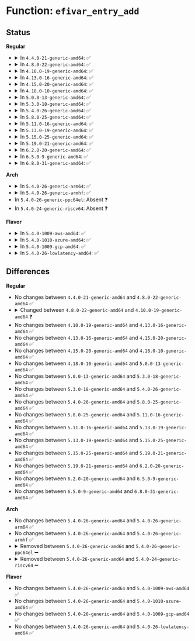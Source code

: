 # Function: <code>efivar_entry_add</code>

## Status
<b>Regular</b>
<ul>
<li>
<details>
<summary>In <code>4.4.0-21-generic-amd64</code>: ✅</summary>

```c
void efivar_entry_add(struct efivar_entry * entry, struct list_head * head)
```

```json
{
  "name": "efivar_entry_add",
  "collision_type": "Unique Global",
  "inline_type": "No",
  "funcs": [
    {
      "addr": 18446744071585993872,
      "name": "efivar_entry_add",
      "external": true,
      "loc": "drivers/firmware/efi/vars.c:517",
      "file": "drivers/firmware/efi/vars.c",
      "inline": "seen, unknown",
      "caller_inline": [],
      "caller_func": [
        "fs/efivarfs/inode.c:efivarfs_create",
        "fs/efivarfs/super.c:efivarfs_callback",
        "drivers/firmware/efi/efivars.c:efivar_create_sysfs_entry"
      ]
    }
  ],
  "symbols": [
    {
      "addr": 18446744071585993872,
      "name": "efivar_entry_add",
      "section": ".text",
      "bind": "STB_GLOBAL",
      "size": 90
    }
  ]
}
```
</details>
</li>
<li>
<details>
<summary>In <code>4.8.0-22-generic-amd64</code>: ✅</summary>

```c
void efivar_entry_add(struct efivar_entry * entry, struct list_head * head)
```

```json
{
  "name": "efivar_entry_add",
  "collision_type": "Unique Global",
  "inline_type": "No",
  "funcs": [
    {
      "addr": 18446744071586399920,
      "name": "efivar_entry_add",
      "external": true,
      "loc": "drivers/firmware/efi/vars.c:507",
      "file": "drivers/firmware/efi/vars.c",
      "inline": "seen, unknown",
      "caller_inline": [],
      "caller_func": [
        "fs/efivarfs/inode.c:efivarfs_create",
        "fs/efivarfs/super.c:efivarfs_callback",
        "drivers/firmware/efi/efi.c:efivar_ssdt_iter",
        "drivers/firmware/efi/efivars.c:efivar_create_sysfs_entry"
      ]
    }
  ],
  "symbols": [
    {
      "addr": 18446744071586399920,
      "name": "efivar_entry_add",
      "section": ".text",
      "bind": "STB_GLOBAL",
      "size": 90
    }
  ]
}
```
</details>
</li>
<li>
<details>
<summary>In <code>4.10.0-19-generic-amd64</code>: ✅</summary>

```c
int efivar_entry_add(struct efivar_entry * entry, struct list_head * head)
```

```json
{
  "name": "efivar_entry_add",
  "collision_type": "Unique Global",
  "inline_type": "No",
  "funcs": [
    {
      "addr": 18446744071586607456,
      "name": "efivar_entry_add",
      "external": true,
      "loc": "drivers/firmware/efi/vars.c:524",
      "file": "drivers/firmware/efi/vars.c",
      "inline": "seen, unknown",
      "caller_inline": [],
      "caller_func": [
        "fs/efivarfs/inode.c:efivarfs_create",
        "fs/efivarfs/super.c:efivarfs_callback",
        "drivers/firmware/efi/efi.c:efivar_ssdt_iter",
        "drivers/firmware/efi/efivars.c:efivar_create_sysfs_entry"
      ]
    }
  ],
  "symbols": [
    {
      "addr": 18446744071586607456,
      "name": "efivar_entry_add",
      "section": ".text",
      "bind": "STB_GLOBAL",
      "size": 101
    }
  ]
}
```
</details>
</li>
<li>
<details>
<summary>In <code>4.13.0-16-generic-amd64</code>: ✅</summary>

```c
int efivar_entry_add(struct efivar_entry * entry, struct list_head * head)
```

```json
{
  "name": "efivar_entry_add",
  "collision_type": "Unique Global",
  "inline_type": "No",
  "funcs": [
    {
      "addr": 18446744071586732608,
      "name": "efivar_entry_add",
      "external": true,
      "loc": "drivers/firmware/efi/vars.c:524",
      "file": "drivers/firmware/efi/vars.c",
      "inline": "seen, unknown",
      "caller_inline": [],
      "caller_func": [
        "fs/efivarfs/inode.c:efivarfs_create",
        "fs/efivarfs/super.c:efivarfs_callback",
        "drivers/firmware/efi/efi.c:efivar_ssdt_iter",
        "drivers/firmware/efi/efivars.c:efivar_create_sysfs_entry"
      ]
    }
  ],
  "symbols": [
    {
      "addr": 18446744071586732608,
      "name": "efivar_entry_add",
      "section": ".text",
      "bind": "STB_GLOBAL",
      "size": 103
    }
  ]
}
```
</details>
</li>
<li>
<details>
<summary>In <code>4.15.0-20-generic-amd64</code>: ✅</summary>

```c
int efivar_entry_add(struct efivar_entry * entry, struct list_head * head)
```

```json
{
  "name": "efivar_entry_add",
  "collision_type": "Unique Global",
  "inline_type": "No",
  "funcs": [
    {
      "addr": 18446744071587217024,
      "name": "efivar_entry_add",
      "external": true,
      "loc": "drivers/firmware/efi/vars.c:524",
      "file": "drivers/firmware/efi/vars.c",
      "inline": "seen, unknown",
      "caller_inline": [],
      "caller_func": [
        "fs/efivarfs/inode.c:efivarfs_create",
        "fs/efivarfs/super.c:efivarfs_callback",
        "drivers/firmware/efi/efi.c:efivar_ssdt_iter",
        "drivers/firmware/efi/efivars.c:efivar_create_sysfs_entry"
      ]
    }
  ],
  "symbols": [
    {
      "addr": 18446744071587217024,
      "name": "efivar_entry_add",
      "section": ".text",
      "bind": "STB_GLOBAL",
      "size": 103
    }
  ]
}
```
</details>
</li>
<li>
<details>
<summary>In <code>4.18.0-10-generic-amd64</code>: ✅</summary>

```c
int efivar_entry_add(struct efivar_entry * entry, struct list_head * head)
```

```json
{
  "name": "efivar_entry_add",
  "collision_type": "Unique Global",
  "inline_type": "No",
  "funcs": [
    {
      "addr": 18446744071587517360,
      "name": "efivar_entry_add",
      "external": true,
      "loc": "drivers/firmware/efi/vars.c:524",
      "file": "drivers/firmware/efi/vars.c",
      "inline": "seen, unknown",
      "caller_inline": [],
      "caller_func": [
        "fs/efivarfs/super.c:efivarfs_callback",
        "drivers/firmware/efi/efi.c:efivar_ssdt_iter",
        "drivers/firmware/efi/efivars.c:efivar_create_sysfs_entry"
      ]
    }
  ],
  "symbols": [
    {
      "addr": 18446744071587517360,
      "name": "efivar_entry_add",
      "section": ".text",
      "bind": "STB_GLOBAL",
      "size": 103
    }
  ]
}
```
</details>
</li>
<li>
<details>
<summary>In <code>5.0.0-13-generic-amd64</code>: ✅</summary>

```c
int efivar_entry_add(struct efivar_entry * entry, struct list_head * head)
```

```json
{
  "name": "efivar_entry_add",
  "collision_type": "Unique Global",
  "inline_type": "No",
  "funcs": [
    {
      "addr": 18446744071587697920,
      "name": "efivar_entry_add",
      "external": true,
      "loc": "drivers/firmware/efi/vars.c:539",
      "file": "drivers/firmware/efi/vars.c",
      "inline": "seen, unknown",
      "caller_inline": [],
      "caller_func": [
        "fs/efivarfs/super.c:efivarfs_callback",
        "drivers/firmware/efi/efi.c:efivar_ssdt_iter",
        "drivers/firmware/efi/efivars.c:efivar_create_sysfs_entry"
      ]
    }
  ],
  "symbols": [
    {
      "addr": 18446744071587697920,
      "name": "efivar_entry_add",
      "section": ".text",
      "bind": "STB_GLOBAL",
      "size": 103
    }
  ]
}
```
</details>
</li>
<li>
<details>
<summary>In <code>5.3.0-18-generic-amd64</code>: ✅</summary>

```c
int efivar_entry_add(struct efivar_entry * entry, struct list_head * head)
```

```json
{
  "name": "efivar_entry_add",
  "collision_type": "Unique Global",
  "inline_type": "No",
  "funcs": [
    {
      "addr": 18446744071587977280,
      "name": "efivar_entry_add",
      "external": true,
      "loc": "drivers/firmware/efi/vars.c:526",
      "file": "drivers/firmware/efi/vars.c",
      "inline": "seen, unknown",
      "caller_inline": [],
      "caller_func": [
        "fs/efivarfs/super.c:efivarfs_callback",
        "drivers/firmware/efi/efi.c:efivar_ssdt_iter",
        "drivers/firmware/efi/efivars.c:efivar_create_sysfs_entry"
      ]
    }
  ],
  "symbols": [
    {
      "addr": 18446744071587977280,
      "name": "efivar_entry_add",
      "section": ".text",
      "bind": "STB_GLOBAL",
      "size": 103
    }
  ]
}
```
</details>
</li>
<li>
<details>
<summary>In <code>5.4.0-26-generic-amd64</code>: ✅</summary>

```c
int efivar_entry_add(struct efivar_entry * entry, struct list_head * head)
```

```json
{
  "name": "efivar_entry_add",
  "collision_type": "Unique Global",
  "inline_type": "No",
  "funcs": [
    {
      "addr": 18446744071588184480,
      "name": "efivar_entry_add",
      "external": true,
      "loc": "drivers/firmware/efi/vars.c:526",
      "file": "drivers/firmware/efi/vars.c",
      "inline": "seen, unknown",
      "caller_inline": [],
      "caller_func": [
        "fs/efivarfs/super.c:efivarfs_callback",
        "drivers/firmware/efi/efi.c:efivar_ssdt_iter",
        "drivers/firmware/efi/efivars.c:efivar_create_sysfs_entry"
      ]
    }
  ],
  "symbols": [
    {
      "addr": 18446744071588184480,
      "name": "efivar_entry_add",
      "section": ".text",
      "bind": "STB_GLOBAL",
      "size": 103
    }
  ]
}
```
</details>
</li>
<li>
<details>
<summary>In <code>5.8.0-25-generic-amd64</code>: ✅</summary>

```c
int efivar_entry_add(struct efivar_entry * entry, struct list_head * head)
```

```json
{
  "name": "efivar_entry_add",
  "collision_type": "Unique Global",
  "inline_type": "No",
  "funcs": [
    {
      "addr": 18446744071589050480,
      "name": "efivar_entry_add",
      "external": true,
      "loc": "drivers/firmware/efi/vars.c:526",
      "file": "drivers/firmware/efi/vars.c",
      "inline": "seen, unknown",
      "caller_inline": [],
      "caller_func": [
        "fs/efivarfs/inode.c:efivarfs_create",
        "fs/efivarfs/super.c:efivarfs_callback",
        "drivers/firmware/efi/efi.c:efivar_ssdt_iter",
        "drivers/firmware/efi/efivars.c:efivar_create_sysfs_entry"
      ]
    }
  ],
  "symbols": [
    {
      "addr": 18446744071589050480,
      "name": "efivar_entry_add",
      "section": ".text",
      "bind": "STB_GLOBAL",
      "size": 103
    }
  ]
}
```
</details>
</li>
<li>
<details>
<summary>In <code>5.11.0-16-generic-amd64</code>: ✅</summary>

```c
int efivar_entry_add(struct efivar_entry * entry, struct list_head * head)
```

```json
{
  "name": "efivar_entry_add",
  "collision_type": "Unique Global",
  "inline_type": "No",
  "funcs": [
    {
      "addr": 18446744071589059072,
      "name": "efivar_entry_add",
      "external": true,
      "loc": "drivers/firmware/efi/vars.c:518",
      "file": "drivers/firmware/efi/vars.c",
      "inline": "seen, unknown",
      "caller_inline": [],
      "caller_func": [
        "fs/efivarfs/inode.c:efivarfs_create",
        "fs/efivarfs/super.c:efivarfs_callback",
        "drivers/firmware/efi/efi.c:efivar_ssdt_iter",
        "drivers/firmware/efi/efivars.c:efivar_create_sysfs_entry"
      ]
    }
  ],
  "symbols": [
    {
      "addr": 18446744071589059072,
      "name": "efivar_entry_add",
      "section": ".text",
      "bind": "STB_GLOBAL",
      "size": 103
    }
  ]
}
```
</details>
</li>
<li>
<details>
<summary>In <code>5.13.0-19-generic-amd64</code>: ✅</summary>

```c
int efivar_entry_add(struct efivar_entry * entry, struct list_head * head)
```

```json
{
  "name": "efivar_entry_add",
  "collision_type": "Unique Global",
  "inline_type": "No",
  "funcs": [
    {
      "addr": 18446744071588946032,
      "name": "efivar_entry_add",
      "external": true,
      "loc": "drivers/firmware/efi/vars.c:518",
      "file": "drivers/firmware/efi/vars.c",
      "inline": "seen, unknown",
      "caller_inline": [],
      "caller_func": [
        "fs/efivarfs/inode.c:efivarfs_create",
        "fs/efivarfs/super.c:efivarfs_callback",
        "drivers/firmware/efi/efi.c:efivar_ssdt_iter",
        "drivers/firmware/efi/efivars.c:efivar_create_sysfs_entry"
      ]
    }
  ],
  "symbols": [
    {
      "addr": 18446744071588946032,
      "name": "efivar_entry_add",
      "section": ".text",
      "bind": "STB_GLOBAL",
      "size": 103
    }
  ]
}
```
</details>
</li>
<li>
<details>
<summary>In <code>5.15.0-25-generic-amd64</code>: ✅</summary>

```c
int efivar_entry_add(struct efivar_entry * entry, struct list_head * head)
```

```json
{
  "name": "efivar_entry_add",
  "collision_type": "Unique Global",
  "inline_type": "No",
  "funcs": [
    {
      "addr": 18446744071589654448,
      "name": "efivar_entry_add",
      "external": true,
      "loc": "drivers/firmware/efi/vars.c:518",
      "file": "drivers/firmware/efi/vars.c",
      "inline": "seen, unknown",
      "caller_inline": [],
      "caller_func": [
        "fs/efivarfs/inode.c:efivarfs_create",
        "fs/efivarfs/super.c:efivarfs_callback",
        "drivers/firmware/efi/efi.c:efivar_ssdt_iter",
        "drivers/firmware/efi/efivars.c:efivar_create_sysfs_entry"
      ]
    }
  ],
  "symbols": [
    {
      "addr": 18446744071589654448,
      "name": "efivar_entry_add",
      "section": ".text",
      "bind": "STB_GLOBAL",
      "size": 103
    }
  ]
}
```
</details>
</li>
<li>
<details>
<summary>In <code>5.19.0-21-generic-amd64</code>: ✅</summary>

```c
int efivar_entry_add(struct efivar_entry * entry, struct list_head * head)
```

```json
{
  "name": "efivar_entry_add",
  "collision_type": "Unique Global",
  "inline_type": "No",
  "funcs": [
    {
      "addr": 18446744071591156896,
      "name": "efivar_entry_add",
      "external": true,
      "loc": "drivers/firmware/efi/vars.c:518",
      "file": "drivers/firmware/efi/vars.c",
      "inline": "seen, unknown",
      "caller_inline": [],
      "caller_func": [
        "fs/efivarfs/inode.c:efivarfs_create",
        "fs/efivarfs/super.c:efivarfs_callback",
        "drivers/firmware/efi/efi.c:efivar_ssdt_iter",
        "drivers/firmware/efi/efivars.c:efivar_create_sysfs_entry"
      ]
    }
  ],
  "symbols": [
    {
      "addr": 18446744071591156896,
      "name": "efivar_entry_add",
      "section": ".text",
      "bind": "STB_GLOBAL",
      "size": 113
    }
  ]
}
```
</details>
</li>
<li>
<details>
<summary>In <code>6.2.0-20-generic-amd64</code>: ✅</summary>

```c
int efivar_entry_add(struct efivar_entry * entry, struct list_head * head)
```

```json
{
  "name": "efivar_entry_add",
  "collision_type": "Unique Global",
  "inline_type": "No",
  "funcs": [
    {
      "addr": 18446744071585379248,
      "name": "efivar_entry_add",
      "external": true,
      "loc": "fs/efivarfs/vars.c:457",
      "file": "fs/efivarfs/vars.c",
      "inline": "seen, unknown",
      "caller_inline": [],
      "caller_func": [
        "fs/efivarfs/inode.c:efivarfs_create"
      ]
    }
  ],
  "symbols": [
    {
      "addr": 18446744071585379248,
      "name": "efivar_entry_add",
      "section": ".text",
      "bind": "STB_GLOBAL",
      "size": 88
    }
  ]
}
```
</details>
</li>
<li>
<details>
<summary>In <code>6.5.0-9-generic-amd64</code>: ✅</summary>

```c
int efivar_entry_add(struct efivar_entry * entry, struct list_head * head)
```

```json
{
  "name": "efivar_entry_add",
  "collision_type": "Unique Global",
  "inline_type": "No",
  "funcs": [
    {
      "addr": 18446744071585610224,
      "name": "efivar_entry_add",
      "external": true,
      "loc": "fs/efivarfs/vars.c:457",
      "file": "fs/efivarfs/vars.c",
      "inline": "seen, unknown",
      "caller_inline": [],
      "caller_func": [
        "fs/efivarfs/inode.c:efivarfs_create"
      ]
    }
  ],
  "symbols": [
    {
      "addr": 18446744071585610224,
      "name": "efivar_entry_add",
      "section": ".text",
      "bind": "STB_GLOBAL",
      "size": 88
    }
  ]
}
```
</details>
</li>
<li>
<details>
<summary>In <code>6.8.0-31-generic-amd64</code>: ✅</summary>

```c
int efivar_entry_add(struct efivar_entry * entry, struct list_head * head)
```

```json
{
  "name": "efivar_entry_add",
  "collision_type": "Unique Global",
  "inline_type": "No",
  "funcs": [
    {
      "addr": 18446744071585856944,
      "name": "efivar_entry_add",
      "external": true,
      "loc": "fs/efivarfs/vars.c:461",
      "file": "fs/efivarfs/vars.c",
      "inline": "seen, unknown",
      "caller_inline": [],
      "caller_func": [
        "fs/efivarfs/inode.c:efivarfs_create"
      ]
    }
  ],
  "symbols": [
    {
      "addr": 18446744071585856944,
      "name": "efivar_entry_add",
      "section": ".text",
      "bind": "STB_GLOBAL",
      "size": 88
    }
  ]
}
```
</details>
</li>
</ul>
<b>Arch</b>
<ul>
<li>
<details>
<summary>In <code>5.4.0-26-generic-arm64</code>: ✅</summary>

```c
int efivar_entry_add(struct efivar_entry * entry, struct list_head * head)
```

```json
{
  "name": "efivar_entry_add",
  "collision_type": "Unique Global",
  "inline_type": "No",
  "funcs": [
    {
      "addr": 18446603336501539808,
      "name": "efivar_entry_add",
      "external": true,
      "loc": "drivers/firmware/efi/vars.c:526",
      "file": "drivers/firmware/efi/vars.c",
      "inline": "seen, unknown",
      "caller_inline": [],
      "caller_func": [
        "fs/efivarfs/super.c:efivarfs_callback",
        "drivers/firmware/efi/efi.c:efivar_ssdt_iter",
        "drivers/firmware/efi/efivars.c:efivar_create_sysfs_entry"
      ]
    }
  ],
  "symbols": [
    {
      "addr": 18446603336501539808,
      "name": "efivar_entry_add",
      "section": ".text",
      "bind": "STB_GLOBAL",
      "size": 116
    }
  ]
}
```
</details>
</li>
<li>
<details>
<summary>In <code>5.4.0-26-generic-armhf</code>: ✅</summary>

```c
int efivar_entry_add(struct efivar_entry * entry, struct list_head * head)
```

```json
{
  "name": "efivar_entry_add",
  "collision_type": "Unique Global",
  "inline_type": "No",
  "funcs": [
    {
      "addr": 3234054044,
      "name": "efivar_entry_add",
      "external": true,
      "loc": "drivers/firmware/efi/vars.c:526",
      "file": "drivers/firmware/efi/vars.c",
      "inline": "seen, unknown",
      "caller_inline": [],
      "caller_func": [
        "fs/efivarfs/super.c:efivarfs_callback",
        "drivers/firmware/efi/efivars.c:efivar_create_sysfs_entry"
      ]
    }
  ],
  "symbols": [
    {
      "addr": 3234054044,
      "name": "efivar_entry_add",
      "section": ".text",
      "bind": "STB_GLOBAL",
      "size": 104
    }
  ]
}
```
</details>
</li>
<li>
In <code>5.4.0-26-generic-ppc64el</code>: Absent ❓
</li>
<li>
In <code>5.4.0-24-generic-riscv64</code>: Absent ❓
</li>
</ul>
<b>Flavor</b>
<ul>
<li>
<details>
<summary>In <code>5.4.0-1009-aws-amd64</code>: ✅</summary>

```c
int efivar_entry_add(struct efivar_entry * entry, struct list_head * head)
```

```json
{
  "name": "efivar_entry_add",
  "collision_type": "Unique Global",
  "inline_type": "No",
  "funcs": [
    {
      "addr": 18446744071587802912,
      "name": "efivar_entry_add",
      "external": true,
      "loc": "drivers/firmware/efi/vars.c:526",
      "file": "drivers/firmware/efi/vars.c",
      "inline": "seen, unknown",
      "caller_inline": [],
      "caller_func": [
        "fs/efivarfs/super.c:efivarfs_callback",
        "drivers/firmware/efi/efi.c:efivar_ssdt_iter",
        "drivers/firmware/efi/efivars.c:efivar_create_sysfs_entry"
      ]
    }
  ],
  "symbols": [
    {
      "addr": 18446744071587802912,
      "name": "efivar_entry_add",
      "section": ".text",
      "bind": "STB_GLOBAL",
      "size": 103
    }
  ]
}
```
</details>
</li>
<li>
<details>
<summary>In <code>5.4.0-1010-azure-amd64</code>: ✅</summary>

```c
int efivar_entry_add(struct efivar_entry * entry, struct list_head * head)
```

```json
{
  "name": "efivar_entry_add",
  "collision_type": "Unique Global",
  "inline_type": "No",
  "funcs": [
    {
      "addr": 18446744071587506336,
      "name": "efivar_entry_add",
      "external": true,
      "loc": "drivers/firmware/efi/vars.c:526",
      "file": "drivers/firmware/efi/vars.c",
      "inline": "seen, unknown",
      "caller_inline": [],
      "caller_func": [
        "fs/efivarfs/super.c:efivarfs_callback",
        "drivers/firmware/efi/efi.c:efivar_ssdt_iter",
        "drivers/firmware/efi/efivars.c:efivar_create_sysfs_entry"
      ]
    }
  ],
  "symbols": [
    {
      "addr": 18446744071587506336,
      "name": "efivar_entry_add",
      "section": ".text",
      "bind": "STB_GLOBAL",
      "size": 103
    }
  ]
}
```
</details>
</li>
<li>
<details>
<summary>In <code>5.4.0-1009-gcp-amd64</code>: ✅</summary>

```c
int efivar_entry_add(struct efivar_entry * entry, struct list_head * head)
```

```json
{
  "name": "efivar_entry_add",
  "collision_type": "Unique Global",
  "inline_type": "No",
  "funcs": [
    {
      "addr": 18446744071588139008,
      "name": "efivar_entry_add",
      "external": true,
      "loc": "drivers/firmware/efi/vars.c:526",
      "file": "drivers/firmware/efi/vars.c",
      "inline": "seen, unknown",
      "caller_inline": [],
      "caller_func": [
        "fs/efivarfs/super.c:efivarfs_callback",
        "drivers/firmware/efi/efi.c:efivar_ssdt_iter",
        "drivers/firmware/efi/efivars.c:efivar_create_sysfs_entry"
      ]
    }
  ],
  "symbols": [
    {
      "addr": 18446744071588139008,
      "name": "efivar_entry_add",
      "section": ".text",
      "bind": "STB_GLOBAL",
      "size": 103
    }
  ]
}
```
</details>
</li>
<li>
<details>
<summary>In <code>5.4.0-26-lowlatency-amd64</code>: ✅</summary>

```c
int efivar_entry_add(struct efivar_entry * entry, struct list_head * head)
```

```json
{
  "name": "efivar_entry_add",
  "collision_type": "Unique Global",
  "inline_type": "No",
  "funcs": [
    {
      "addr": 18446744071588256528,
      "name": "efivar_entry_add",
      "external": true,
      "loc": "drivers/firmware/efi/vars.c:526",
      "file": "drivers/firmware/efi/vars.c",
      "inline": "seen, unknown",
      "caller_inline": [],
      "caller_func": [
        "fs/efivarfs/super.c:efivarfs_callback",
        "drivers/firmware/efi/efi.c:efivar_ssdt_iter",
        "drivers/firmware/efi/efivars.c:efivar_create_sysfs_entry"
      ]
    }
  ],
  "symbols": [
    {
      "addr": 18446744071588256528,
      "name": "efivar_entry_add",
      "section": ".text",
      "bind": "STB_GLOBAL",
      "size": 103
    }
  ]
}
```
</details>
</li>
</ul>

## Differences
<b>Regular</b>
<ul>
<li>
No changes between <code>4.4.0-21-generic-amd64</code> and <code>4.8.0-22-generic-amd64</code> ✅
</li>
<li>
<details>
<summary>Changed between <code>4.8.0-22-generic-amd64</code> and <code>4.10.0-19-generic-amd64</code> ❓</summary>
<ul>
<li>
<b>Return type changed. </b>
<code>void</code> ➡️ <code>int</code>
</li>
</ul>
</details>
</li>
<li>
No changes between <code>4.10.0-19-generic-amd64</code> and <code>4.13.0-16-generic-amd64</code> ✅
</li>
<li>
No changes between <code>4.13.0-16-generic-amd64</code> and <code>4.15.0-20-generic-amd64</code> ✅
</li>
<li>
No changes between <code>4.15.0-20-generic-amd64</code> and <code>4.18.0-10-generic-amd64</code> ✅
</li>
<li>
No changes between <code>4.18.0-10-generic-amd64</code> and <code>5.0.0-13-generic-amd64</code> ✅
</li>
<li>
No changes between <code>5.0.0-13-generic-amd64</code> and <code>5.3.0-18-generic-amd64</code> ✅
</li>
<li>
No changes between <code>5.3.0-18-generic-amd64</code> and <code>5.4.0-26-generic-amd64</code> ✅
</li>
<li>
No changes between <code>5.4.0-26-generic-amd64</code> and <code>5.8.0-25-generic-amd64</code> ✅
</li>
<li>
No changes between <code>5.8.0-25-generic-amd64</code> and <code>5.11.0-16-generic-amd64</code> ✅
</li>
<li>
No changes between <code>5.11.0-16-generic-amd64</code> and <code>5.13.0-19-generic-amd64</code> ✅
</li>
<li>
No changes between <code>5.13.0-19-generic-amd64</code> and <code>5.15.0-25-generic-amd64</code> ✅
</li>
<li>
No changes between <code>5.15.0-25-generic-amd64</code> and <code>5.19.0-21-generic-amd64</code> ✅
</li>
<li>
No changes between <code>5.19.0-21-generic-amd64</code> and <code>6.2.0-20-generic-amd64</code> ✅
</li>
<li>
No changes between <code>6.2.0-20-generic-amd64</code> and <code>6.5.0-9-generic-amd64</code> ✅
</li>
<li>
No changes between <code>6.5.0-9-generic-amd64</code> and <code>6.8.0-31-generic-amd64</code> ✅
</li>
</ul>
<b>Arch</b>
<ul>
<li>
No changes between <code>5.4.0-26-generic-amd64</code> and <code>5.4.0-26-generic-arm64</code> ✅
</li>
<li>
No changes between <code>5.4.0-26-generic-amd64</code> and <code>5.4.0-26-generic-armhf</code> ✅
</li>
<li>
<details>
<summary>Removed between <code>5.4.0-26-generic-amd64</code> and <code>5.4.0-26-generic-ppc64el</code> ➖</summary>

```c
int efivar_entry_add(struct efivar_entry * entry, struct list_head * head)
```
</details>
</li>
<li>
<details>
<summary>Removed between <code>5.4.0-26-generic-amd64</code> and <code>5.4.0-24-generic-riscv64</code> ➖</summary>

```c
int efivar_entry_add(struct efivar_entry * entry, struct list_head * head)
```
</details>
</li>
</ul>
<b>Flavor</b>
<ul>
<li>
No changes between <code>5.4.0-26-generic-amd64</code> and <code>5.4.0-1009-aws-amd64</code> ✅
</li>
<li>
No changes between <code>5.4.0-26-generic-amd64</code> and <code>5.4.0-1010-azure-amd64</code> ✅
</li>
<li>
No changes between <code>5.4.0-26-generic-amd64</code> and <code>5.4.0-1009-gcp-amd64</code> ✅
</li>
<li>
No changes between <code>5.4.0-26-generic-amd64</code> and <code>5.4.0-26-lowlatency-amd64</code> ✅
</li>
</ul>
